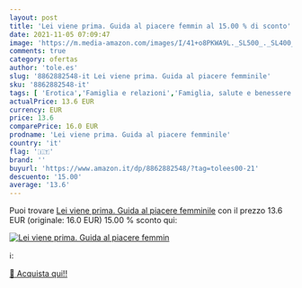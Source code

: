 ```yaml
---
layout: post
title: 'Lei viene prima. Guida al piacere femmin al 15.00 % di sconto'
date: 2021-11-05 07:09:47
image: 'https://m.media-amazon.com/images/I/41+o8PKWA9L._SL500_._SL400_.jpg'
comments: true
category: ofertas
author: 'tole.es'
slug: '8862882548-it Lei viene prima. Guida al piacere femminile'
sku: '8862882548-it'
tags: [ 'Erotica','Famiglia e relazioni','Famiglia, salute e benessere','Libri','Manuali di sessualità','Sesso e sessualità', ]
actualPrice: 13.6 EUR
currency: EUR
price: 13.6
comparePrice: 16.0 EUR
prodname: 'Lei viene prima. Guida al piacere femminile'
country: 'it'
flag: '🇮🇹'
brand: ''
buyurl: 'https://www.amazon.it/dp/8862882548/?tag=tolees00-21'
descuento: '15.00'
average: '13.6'
---
```


Puoi trovare [Lei viene prima. Guida al piacere femminile](https://www.amazon.it/dp/8862882548/?tag=tolees00-21) con il prezzo 13.6 EUR (originale: 16.0 EUR) 15.00 % sconto qui:

[![Lei viene prima. Guida al piacere femmin](https://m.media-amazon.com/images/I/41+o8PKWA9L._SL500_._SL400_.jpg)](https://www.amazon.it/dp/8862882548/?tag=tolees00-21)

ℹ️:


[🛒 Acquista qui!!](https://www.amazon.it/dp/8862882548/?tag=tolees00-21)
